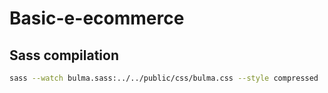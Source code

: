 # Basic-e-ecommerce

## Sass compilation

```bash
sass --watch bulma.sass:../../public/css/bulma.css --style compressed
```

